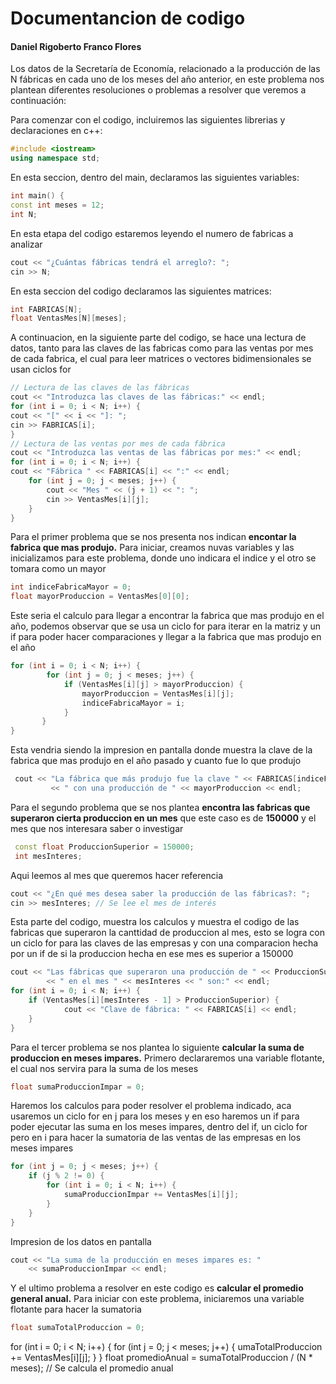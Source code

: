 # Documentancion de codigo

#### Daniel Rigoberto Franco Flores 

Los datos de la Secretaría de Economía, relacionado a la producción de las N fábricas en cada uno de los meses del año anterior, en este problema nos plantean diferentes resoluciones o problemas a resolver que veremos a continuación:

Para comenzar con el codigo, incluiremos las siguientes librerias y declaraciones en c++:
```cpp
#include <iostream>
using namespace std;
```
En esta seccion, dentro del main, declaramos las siguientes variables:
```cpp
int main() { 
const int meses = 12;  
int N; 
```
En esta etapa del codigo estaremos leyendo el numero de fabricas a analizar
```cpp
cout << "¿Cuántas fábricas tendrá el arreglo?: "; 
cin >> N; 
```
En esta seccion del codigo declaramos las siguientes matrices:
```cpp
int FABRICAS[N]; 
float VentasMes[N][meses];
 ```
 
 A continuacion, en la siguiente parte del codigo, se hace una lectura de datos, tanto para las claves de las fabricas como para las ventas por mes de cada fabrica, el cual para leer matrices o vectores bidimensionales se usan ciclos for
```cpp
// Lectura de las claves de las fábricas 
cout << "Introduzca las claves de las fábricas:" << endl; 
for (int i = 0; i < N; i++) { 
cout << "[" << i << "]: "; 
cin >> FABRICAS[i]; 
}
// Lectura de las ventas por mes de cada fábrica
cout << "Introduzca las ventas de las fábricas por mes:" << endl; 
for (int i = 0; i < N; i++) { 
cout << "Fábrica " << FABRICAS[i] << ":" << endl; 
	for (int j = 0; j < meses; j++) { 
		cout << "Mes " << (j + 1) << ": "; 
		cin >> VentasMes[i][j]; 
	} 
}
 ```
 
 Para el primer problema que se nos presenta nos indican **encontar la fabrica que mas produjo.**
 Para iniciar, creamos nuvas variables y las inicializamos para este problema, donde uno indicara el indice y el otro se tomara como un mayor
 ```cpp
int indiceFabricaMayor = 0;
float mayorProduccion = VentasMes[0][0];
 ```
 
Este seria el calculo para llegar a encontrar la fabrica que mas produjo en el año, podemos observar que se usa un ciclo for para iterar en la matriz y un if para poder hacer comparaciones y llegar a la fabrica que mas produjo en el año
 ```cpp
 for (int i = 0; i < N; i++) {
		 for (int j = 0; j < meses; j++) {
			 if (VentasMes[i][j] > mayorProduccion) {
				 mayorProduccion = VentasMes[i][j];
				 indiceFabricaMayor = i;
			 }
		}
}
```

Esta vendria siendo la impresion en pantalla donde muestra la clave de la fabrica que mas produjo en el año pasado y cuanto fue lo que produjo
```cpp
 cout << "La fábrica que más produjo fue la clave " << FABRICAS[indiceFabricaMayor]
		 << " con una producción de " << mayorProduccion << endl;
```

Para el segundo problema que se nos plantea **encontra las fabricas que superaron cierta produccion en un mes** que este caso es de **150000** y el mes que nos interesara saber o investigar
```cpp
 const float ProduccionSuperior = 150000;
 int mesInteres;
```
 
Aqui leemos al mes que queremos hacer referencia
```cpp
cout << "¿En qué mes desea saber la producción de las fábricas?: ";
cin >> mesInteres; // Se lee el mes de interés
```

Esta parte del codigo, muestra los calculos y muestra el codigo de las fabricas que superaron la canttidad de produccion al mes, esto se logra con un ciclo for para las claves de las empresas y con una comparacion hecha por un if de si la produccion hecha en ese mes es superior a 150000
```cpp
cout << "Las fábricas que superaron una producción de " << ProduccionSuperior
		<< " en el mes " << mesInteres << " son:" << endl;
for (int i = 0; i < N; i++) {
	if (VentasMes[i][mesInteres - 1] > ProduccionSuperior) {
			cout << "Clave de fábrica: " << FABRICAS[i] << endl;
	}
}
```

Para el tercer problema se nos plantea lo siguiente **calcular la suma de produccion en meses impares.**
Primero declararemos una variable flotante, el cual nos servira para la suma de los meses
```cpp
float sumaProduccionImpar = 0;
```
Haremos los calculos para poder resolver el problema indicado, aca usaremos un ciclo for en j para los meses y  en eso haremos un if para poder ejecutar las suma en los meses impares, dentro del if, un ciclo for pero en i para hacer la sumatoria de las ventas de las empresas en los meses impares 
```cpp
for (int j = 0; j < meses; j++) {
	if (j % 2 != 0) { 
		for (int i = 0; i < N; i++) {
			sumaProduccionImpar += VentasMes[i][j]; 
		}
	}
}
```
Impresion de los datos en pantalla
```cpp
cout << "La suma de la producción en meses impares es: " 
	<< sumaProduccionImpar << endl;
```

Y el ultimo problema a resolver en este codigo es **calcular el promedio general anual.**
Para iniciar con este problema, iniciaremos una variable flotante para hacer la sumatoria
```cpp
float sumaTotalProduccion = 0;
```
for (int i = 0; i < N; i++) {
	for (int j = 0; j < meses; j++) {
		umaTotalProduccion += VentasMes[i][j];
	}
}
float promedioAnual = sumaTotalProduccion / (N * meses); // Se calcula el promedio anual
	
	

<!--stackedit_data:
eyJoaXN0b3J5IjpbLTY0OTAwMDU5MSw3NzgwODQyMzIsLTY4NT
U0NjczNywtMTIzMTQwMDgxNSwtMTMyNjc1NjgwMywtNjc5MTg5
MTIyLC0yODAwNjc0NzUsLTE2Mjg5MTkzODcsLTcyMzI5ODc1Mi
wtMTQyNjgxNTkxNSwtMTk1MTEyMzgyNiwtOTU4MzczOTAsLTEw
Njg5NDI4MCwtMTc0NjAyOTI2LC0yMDg4NzQ2NjEyLDI2MzgzNj
kwOSw0NzA4MjUwNzMsLTMzMjQ1NTM2M119
-->